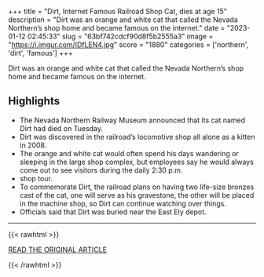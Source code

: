 +++
title = "Dirt, Internet Famous Railroad Shop Cat, dies at age 15"
description = "Dirt was an orange and white cat that called the Nevada Northern’s shop home and became famous on the internet."
date = "2023-01-12 02:45:33"
slug = "63bf742cdcf90d8f5b2555a3"
image = "https://i.imgur.com/IDfLEN4.jpg"
score = "1880"
categories = ['northern', 'dirt', 'famous']
+++

Dirt was an orange and white cat that called the Nevada Northern’s shop home and became famous on the internet.

## Highlights

- The Nevada Northern Railway Museum announced that its cat named Dirt had died on Tuesday.
- Dirt was discovered in the railroad’s locomotive shop all alone as a kitten in 2008.
- The orange and white cat would often spend his days wandering or sleeping in the large shop complex, but employees say he would always come out to see visitors during the daily 2:30 p.m.
- shop tour.
- To commemorate Dirt, the railroad plans on having two life-size bronzes cast of the cat, one will serve as his gravestone, the other will be placed in the machine shop, so Dirt can continue watching over things.
- Officials said that Dirt was buried near the East Ely depot.

---

{{< rawhtml >}}
  <p class="article-category">
    <a target="_blank" href="https://railfan.com/dirt-nevada-northerns-famous-shop-cat-dies-at-15/">READ THE ORIGINAL ARTICLE</a>
  </p>
{{< /rawhtml >}}

